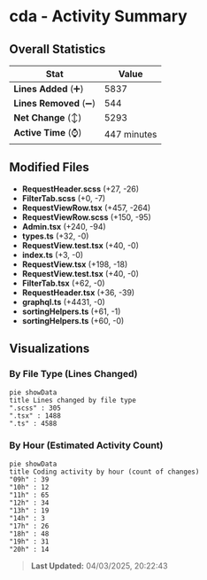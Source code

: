 # cda - Activity Summary 

## Overall Statistics

| Stat                   | Value                                                             |
| ---------------------- | ----------------------------------------------------------------- |
| **Lines Added** (➕)   | 5837                                          |
| **Lines Removed** (➖) | 544                                        |
| **Net Change** (↕)    | 5293                |
| **Active Time** (⌚)   | 447 minutes |


## Modified Files
- **RequestHeader.scss** (+27, -26)
- **FilterTab.scss** (+0, -7)
- **RequestViewRow.tsx** (+457, -264)
- **RequestViewRow.scss** (+150, -95)
- **Admin.tsx** (+240, -94)
- **types.ts** (+32, -0)
- **RequestView.test.tsx** (+40, -0)
- **index.ts** (+3, -0)
- **RequestView.tsx** (+198, -18)
- **RequestView.test.tsx** (+40, -0)
- **FilterTab.tsx** (+62, -0)
- **RequestHeader.tsx** (+36, -39)
- **graphql.ts** (+4431, -0)
- **sortingHelpers.ts** (+61, -1)
- **sortingHelpers.ts** (+60, -0)

## Visualizations

### By File Type (Lines Changed)

```mermaid
pie showData
title Lines changed by file type
".scss" : 305
".tsx" : 1488
".ts" : 4588
```

### By Hour (Estimated Activity Count)

```mermaid
pie showData
title Coding activity by hour (count of changes)
"09h" : 39
"10h" : 12
"11h" : 65
"12h" : 34
"13h" : 19
"14h" : 3
"17h" : 26
"18h" : 48
"19h" : 31
"20h" : 14
```


> **Last Updated:** 04/03/2025, 20:22:43